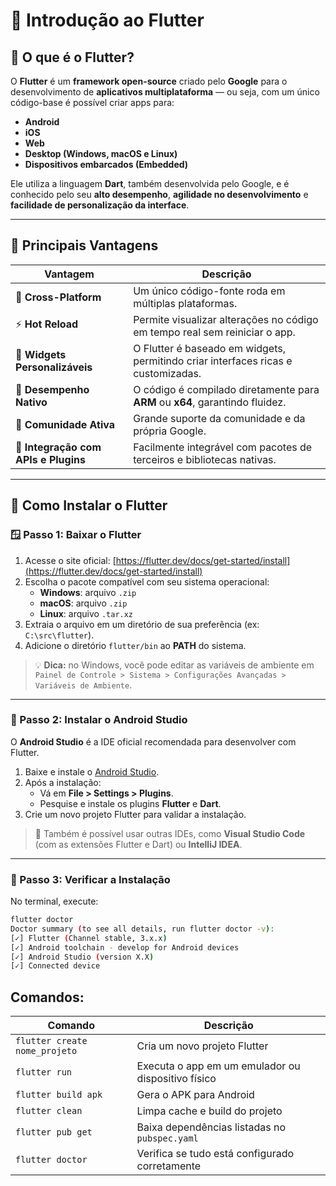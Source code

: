 # 🚀 Introdução ao Flutter

## 📘 O que é o Flutter?

O **Flutter** é um **framework open-source** criado pelo **Google** para o desenvolvimento de **aplicativos multiplataforma** — ou seja, com um único código-base é possível criar apps para:

- **Android**
- **iOS**
- **Web**
- **Desktop (Windows, macOS e Linux)**
- **Dispositivos embarcados (Embedded)**

Ele utiliza a linguagem **Dart**, também desenvolvida pelo Google, e é conhecido pelo seu **alto desempenho**, **agilidade no desenvolvimento** e **facilidade de personalização da interface**.

---

## 🌟 Principais Vantagens

| Vantagem | Descrição |
|-----------|------------|
| 🧩 **Cross-Platform** | Um único código-fonte roda em múltiplas plataformas. |
| ⚡ **Hot Reload** | Permite visualizar alterações no código em tempo real sem reiniciar o app. |
| 🧱 **Widgets Personalizáveis** | O Flutter é baseado em widgets, permitindo criar interfaces ricas e customizadas. |
| 🚀 **Desempenho Nativo** | O código é compilado diretamente para **ARM** ou **x64**, garantindo fluidez. |
| 🧠 **Comunidade Ativa** | Grande suporte da comunidade e da própria Google. |
| 🔌 **Integração com APIs e Plugins** | Facilmente integrável com pacotes de terceiros e bibliotecas nativas. |

---

## 🧰 Como Instalar o Flutter

### 🪟 Passo 1: Baixar o Flutter
1. Acesse o site oficial: [https://flutter.dev/docs/get-started/install](https://flutter.dev/docs/get-started/install)
2. Escolha o pacote compatível com seu sistema operacional:
   - **Windows**: arquivo `.zip`
   - **macOS**: arquivo `.zip`
   - **Linux**: arquivo `.tar.xz`
3. Extraia o arquivo em um diretório de sua preferência (ex: `C:\src\flutter`).
4. Adicione o diretório `flutter/bin` ao **PATH** do sistema.

> 💡 **Dica:** no Windows, você pode editar as variáveis de ambiente em  
> `Painel de Controle > Sistema > Configurações Avançadas > Variáveis de Ambiente`.

---

### 🧩 Passo 2: Instalar o Android Studio
O **Android Studio** é a IDE oficial recomendada para desenvolver com Flutter.

1. Baixe e instale o [Android Studio](https://developer.android.com/studio).
2. Após a instalação:
   - Vá em **File > Settings > Plugins**.
   - Pesquise e instale os plugins **Flutter** e **Dart**.
3. Crie um novo projeto Flutter para validar a instalação.

> 🧠 Também é possível usar outras IDEs, como **Visual Studio Code** (com as extensões Flutter e Dart) ou **IntelliJ IDEA**.

---

### 🧪 Passo 3: Verificar a Instalação
No terminal, execute:
```bash
flutter doctor
Doctor summary (to see all details, run flutter doctor -v):
[✓] Flutter (Channel stable, 3.x.x)
[✓] Android toolchain - develop for Android devices
[✓] Android Studio (version X.X)
[✓] Connected device
```

## Comandos:

| Comando                       | Descrição                                          |
| ----------------------------- | -------------------------------------------------- |
| `flutter create nome_projeto` | Cria um novo projeto Flutter                       |
| `flutter run`                 | Executa o app em um emulador ou dispositivo físico |
| `flutter build apk`           | Gera o APK para Android                            |
| `flutter clean`               | Limpa cache e build do projeto                     |
| `flutter pub get`             | Baixa dependências listadas no `pubspec.yaml`      |
| `flutter doctor`              | Verifica se tudo está configurado corretamente     |
